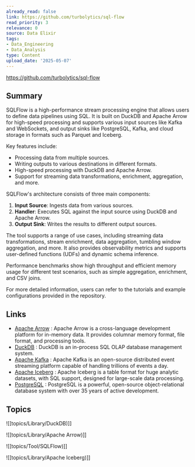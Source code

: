```yaml
---
already_read: false
link: https://github.com/turbolytics/sql-flow
read_priority: 3
relevance: 0
source: Data Elixir
tags:
- Data_Engineering
- Data_Analysis
type: Content
upload_date: '2025-05-07'
---
```


https://github.com/turbolytics/sql-flow
## Summary

SQLFlow is a high-performance stream processing engine that allows users to define data pipelines using SQL. It is built on DuckDB and Apache Arrow for high-speed processing and supports various input sources like Kafka and WebSockets, and output sinks like PostgreSQL, Kafka, and cloud storage in formats such as Parquet and Iceberg.

Key features include:
- Processing data from multiple sources.
- Writing outputs to various destinations in different formats.
- High-speed processing with DuckDB and Apache Arrow.
- Support for streaming data transformations, enrichment, aggregation, and more.

SQLFlow's architecture consists of three main components:
1. **Input Source**: Ingests data from various sources.
2. **Handler**: Executes SQL against the input source using DuckDB and Apache Arrow.
3. **Output Sink**: Writes the results to different output sources.

The tool supports a range of use cases, including streaming data transformations, stream enrichment, data aggregation, tumbling window aggregation, and more. It also provides observability metrics and supports user-defined functions (UDFs) and dynamic schema inference.

Performance benchmarks show high throughput and efficient memory usage for different test scenarios, such as simple aggregation, enrichment, and CSV joins.

For more detailed information, users can refer to the tutorials and example configurations provided in the repository.
## Links

- [Apache Arrow](https://arrow.apache.org/) : Apache Arrow is a cross-language development platform for in-memory data. It provides columnar memory format, file format, and processing tools.
- [DuckDB](https://duckdb.org/) : DuckDB is an in-process SQL OLAP database management system.
- [Apache Kafka](https://kafka.apache.org/) : Apache Kafka is an open-source distributed event streaming platform capable of handling trillions of events a day.
- [Apache Iceberg](https://py.iceberg.apache.org/) : Apache Iceberg is a table format for huge analytic datasets, with SQL support, designed for large-scale data processing.
- [PostgreSQL](https://www.postgresql.org/) : PostgreSQL is a powerful, open-source object-relational database system with over 35 years of active development.

## Topics

![[topics/Library/DuckDB)]]

![[topics/Library/Apache Arrow)]]

![[topics/Tool/SQLFlow)]]

![[topics/Library/Apache Iceberg)]]